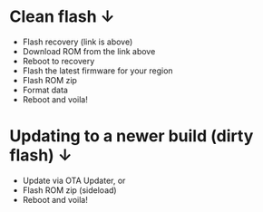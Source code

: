 # Clean flash ↓

- Flash recovery (link is above)
- Download ROM from the link above
- Reboot to recovery
- Flash the latest firmware for your region
- Flash ROM zip
- Format data
- Reboot and voila!

# Updating to a newer build (dirty flash) ↓

- Update via OTA Updater, or
- Flash ROM zip (sideload)
- Reboot and voila!
